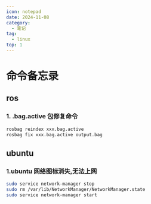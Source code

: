 ```yaml
---
icon: notepad
date: 2024-11-08
category:
  - 笔记
tag:
  - linux
top: 1
---
```


# 命令备忘录

## ros

### 1. .bag.active 包修复命令

```bash
rosbag reindex xxx.bag.active
rosbag fix xxx.bag.active output.bag
```

## ubuntu

### 1.ubuntu 网络图标消失,无法上网

```bash
sudo service network-manager stop
sudo rm /var/lib/NetworkManager/NetworkManager.state
sudo service network-manager start
```
